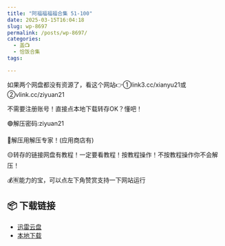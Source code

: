 ```yaml
---
title: "阿福福福福合集 51-100"
date: 2025-03-15T16:04:18
slug: wp-8697
permalink: /posts/wp-8697/
categories:
  - 盖📺
  - 恰饭合集
tags:

---
```


如果两个网盘都没有资源了，看这个网站👉①link3.cc/xianyu21或②vlink.cc/ziyuan21

不需要注册账号！直接点本地下载转存OK？懂吧！

🟢解压密码:ziyuan21

🔵解压用解压专家！(应用商店有)

🟡转存的链接网盘有教程！一定要看教程！按教程操作！不按教程操作你不会解压！

💰🈶能力的宝，可以点左下角赞赏支持一下网站运行

## 📦 下载链接
- [迅雷云盘](https://blziyuan21.com/pay-download/8697?key=7cca04fb2e&down_id=0)
- [本地下载](https://blziyuan21.com/pay-download/8697?key=7cca04fb2e&down_id=1)

